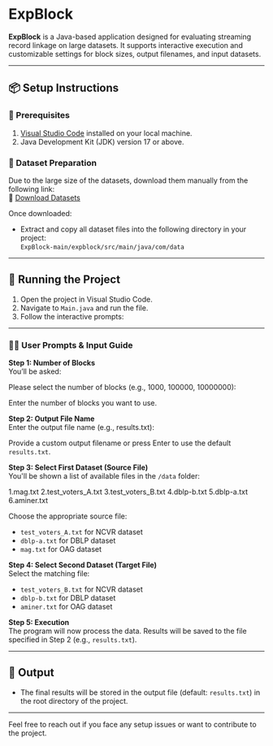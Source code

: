 # ExpBlock

**ExpBlock** is a Java-based application designed for evaluating streaming record linkage on large datasets. It supports interactive execution and customizable settings for block sizes, output filenames, and input datasets.

---

## 📦 Setup Instructions

### 🔧 Prerequisites

1. [Visual Studio Code](https://code.visualstudio.com/) installed on your local machine.
2. Java Development Kit (JDK) version 17 or above.

### 📁 Dataset Preparation

Due to the large size of the datasets, download them manually from the following link:  
🔗 [Download Datasets](https://rb.gy/4cwd6y)

Once downloaded:

- Extract and copy all dataset files into the following directory in your project:  
  `ExpBlock-main/expblock/src/main/java/com/data`

---

## 🚀 Running the Project

1. Open the project in Visual Studio Code.
2. Navigate to `Main.java` and run the file.
3. Follow the interactive prompts:

---

### 🧑‍💻 User Prompts & Input Guide

**Step 1: Number of Blocks**  
You’ll be asked:

Please select the number of blocks (e.g., 1000, 100000, 10000000):

Enter the number of blocks you want to use.

**Step 2: Output File Name**  
Enter the output file name (e.g., results.txt):

Provide a custom output filename or press Enter to use the default `results.txt`.

**Step 3: Select First Dataset (Source File)**  
You'll be shown a list of available files in the `/data` folder:

1.mag.txt
2.test_voters_A.txt
3.test_voters_B.txt
4.dblp-b.txt
5.dblp-a.txt
6.aminer.txt


Choose the appropriate source file:
- `test_voters_A.txt` for NCVR dataset  
- `dblp-a.txt` for DBLP dataset  
- `mag.txt` for OAG dataset

**Step 4: Select Second Dataset (Target File)**  
Select the matching file:
- `test_voters_B.txt` for NCVR dataset  
- `dblp-b.txt` for DBLP dataset  
- `aminer.txt` for OAG dataset

**Step 5: Execution**  
The program will now process the data. Results will be saved to the file specified in Step 2 (e.g., `results.txt`).

---

## 📄 Output

- The final results will be stored in the output file (default: `results.txt`) in the root directory of the project.

---

Feel free to reach out if you face any setup issues or want to contribute to the project.
